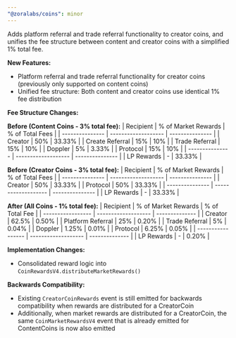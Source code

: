 ```yaml
---
"@zoralabs/coins": minor
---
```


Adds platform referral and trade referral functionality to creator coins, and unifies the fee structure between content and creator coins with a simplified 1% total fee.

**New Features:**

- Platform referral and trade referral functionality for creator coins (previously only supported on content coins)
- Unified fee structure: Both content and creator coins use identical 1% fee distribution

**Fee Structure Changes:**

**Before (Content Coins - 3% total fee):**
| Recipient       | % of Market Rewards | % of Total Fees |
| --------------- | ------------------- | --------------- |
| Creator         | 50%                 | 33.33%          |
| Create Referral | 15%                 | 10%             |
| Trade Referral  | 15%                 | 10%             |
| Doppler         | 5%                  | 3.33%           |
| Protocol        | 15%                 | 10%             |
| --------------- | ------------------- | --------------- |
| LP Rewards      | -                   | 33.33%          |

**Before (Creator Coins - 3% total fee):**
| Recipient       | % of Market Rewards | % of Total Fees |
| --------------- | ------------------- | --------------- |
| Creator         | 50%                 | 33.33%          |
| Protocol        | 50%                 | 33.33%          |
| --------------- | ------------------- | --------------- |
| LP Rewards      | -                   | 33.33%          |

**After (All Coins - 1% total fee):**
| Recipient         | % of Market Rewards | % of Total Fee |
| ----------------- | ------------------- | -------------- |
| Creator           | 62.5%               | 0.50%          |
| Platform Referral | 25%                 | 0.20%          |
| Trade Referral    | 5%                  | 0.04%          |
| Doppler           | 1.25%               | 0.01%          |
| Protocol          | 6.25%               | 0.05%          |
| ----------------- | ------------------- | -------------- |
| LP Rewards        | -                   | 0.20%          |

**Implementation Changes:**

- Consolidated reward logic into `CoinRewardsV4.distributeMarketRewards()`

**Backwards Compatibility:**

- Existing `CreatorCoinRewards` event is still emitted for backwards compatibility when rewards are distributed for a CreatorCoin
- Additionally, when market rewards are distributed for a CreatorCoin, the same `CoinMarketRewardsV4` event that is already emitted for ContentCoins is now also emitted
